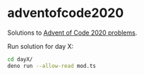 # adventofcode2020

Solutions to [Advent of Code 2020 problems](https://adventofcode.com/2020).

Run solution for day X:

```bash
cd dayX/
deno run --allow-read mod.ts
```